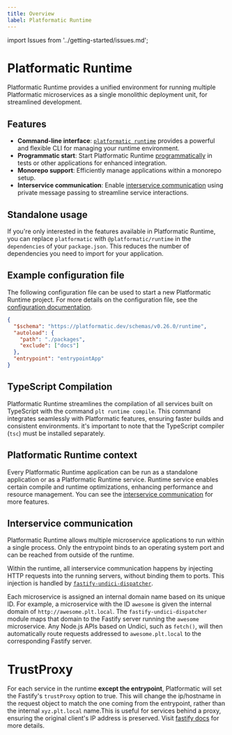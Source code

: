 ```yaml
---
title: Overview
label: Platformatic Runtime
---
```


import Issues from '../getting-started/issues.md';

# Platformatic Runtime

Platformatic Runtime provides a unified environment for running multiple Platformatic microservices as a single monolithic deployment unit, for streamlined development.

## Features

- **Command-line interface**: [`platformatic runtime`](../cli.md#runtime) provides a powerful and flexible CLI for managing your runtime environment.
- **Programmatic start**: Start Platformatic Runtime [programmatically](../runtime/programmatic.md) in tests or other applications for enhanced integration.
- **Monorepo support**: Efficiently manage applications within a monorepo setup. 
- **Interservice communication**:  Enable [interservice communication](#interservice-communication) using private message passing to streamline service interactions.


## Standalone usage

If you're only interested in the features available in Platformatic Runtime, you can replace `platformatic` with `@platformatic/runtime` in the `dependencies` of your `package.json`. This reduces the number of dependencies you need to import for your application.

## Example configuration file

The following configuration file can be used to start a new Platformatic Runtime project. For more details on the configuration file, see the [configuration documentation](../runtime/configuration.md).

```json
{
  "$schema": "https://platformatic.dev/schemas/v0.26.0/runtime",
  "autoload": {
    "path": "./packages",
    "exclude": ["docs"]
  },
  "entrypoint": "entrypointApp"
}
```

## TypeScript Compilation

Platformatic Runtime streamlines the compilation of all services built on TypeScript with the command `plt runtime compile`. This command integrates seamlessly with Platformatic features, ensuring faster builds and consistent environments. it's important to note that the TypeScript compiler (`tsc`) must be installed separately.

## Platformatic Runtime context

Every Platformatic Runtime application can be run as a standalone application
or as a Platformatic Runtime service. Runtime service enables certain compile and runtime optimizations, enhancing performance and resource management. You can see the [interservice communication](#interservice-communication) for more features. 

## Interservice communication

Platformatic Runtime allows multiple microservice applications to run
within a single process. Only the entrypoint binds to an operating system
port and can be reached from outside of the runtime.

Within the runtime, all interservice communication happens by injecting HTTP
requests into the running servers, without binding them to ports. This injection
is handled by [`fastify-undici-dispatcher`](https://www.npmjs.com/package/fastify-undici-dispatcher).

Each microservice is assigned an internal domain name based on its unique ID.
For example, a microservice with the ID `awesome` is given the internal domain
of `http://awesome.plt.local`. The `fastify-undici-dispatcher` module maps that
domain to the Fastify server running the `awesome` microservice. Any Node.js
APIs based on Undici, such as `fetch()`, will then automatically route requests
addressed to `awesome.plt.local` to the corresponding Fastify server.

# TrustProxy

For each service in the runtime **except the entrypoint**, Platformatic will set the Fastify's `trustProxy` option to true. This will change the ip/hostname in the request object to match the one coming from the entrypoint, rather than the internal `xyz.plt.local` name.This is useful for services behind a proxy, ensuring the original client's IP address is preserved. Visit [fastify docs](https://www.fastify.io/docs/latest/Reference/Server/#trustproxy) for more details.

<Issues />